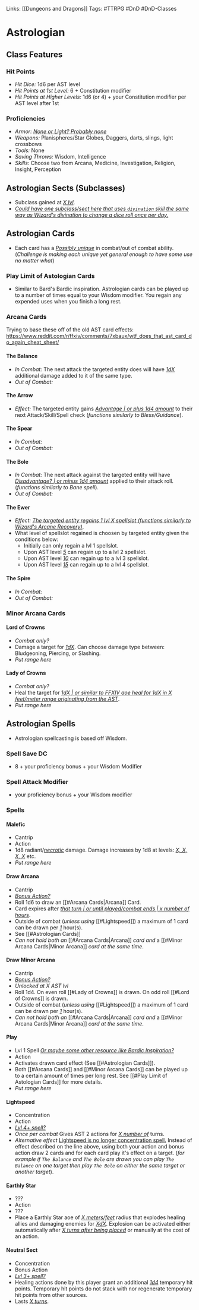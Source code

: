 Links: [[Dungeons and Dragons]]
Tags: #TTRPG #DnD #DnD-Classes 

# Astrologian

## Class Features
### Hit Points
- *Hit Dice:* 1d6 per AST level
- *Hit Points at 1st Level:* 6 + Constitution modifier
- *Hit Points at Higher Levels:* 1d6 (or 4) + your Constitution modifier per AST level after 1st

### Proficiencies
- *Armor:* <i><u>None or Light? Probably none</u></i>
- *Weapons:* Planispheres/Star Globes, Daggers, darts, slings,  light crossbows
- *Tools:* None
- *Saving Throws:* Wisdom, Intelligence
- *Skills:* Choose two from Arcana, Medicine, Investigation, Religion, Insight, Perception 

## Astrologian Sects (Subclasses)
- Subclass gained at <i><u>X lvl</i></u>.
- <i><u>Could have one subclass/sect here that uses `divination` skill the same way as Wizard's divination to change a dice roll once per day.</i></u>

## Astrologian Cards
- Each card has a <i><u>Possibly unique</i></u> in combat/out of combat ability. (*Challenge is making each unique yet general enough to have some use no matter what*)

### Play Limit of Astologian Cards
- Similar to Bard's Bardic inspiration. Astrologian cards can be played up to a number of times equal to your Wisdom modifier. You regain any expended uses when you finish a long rest.

### Arcana Cards
Trying to base these off of the old AST card effects: https://www.reddit.com/r/ffxiv/comments/7xbaux/wtf_does_that_ast_card_do_again_cheat_sheet/
#### The Balance
- *In Combat:* The next attack the targeted entity does will have <i><u>1dX</i></u> additional damage added to it of the same type.
- *Out of Combat:*
#### The Arrow
- *Effect:* The targeted entity gains <i><u>Advantage | or plus 1d4 amount</u></i> to their next Attack/Skill/Spell check (<i>functions similarly to Bless/Guidance</i>).
#### The Spear
- *In Combat:*
- *Out of Combat:*
#### The Bole
- *In Combat:* The next attack against the targeted entity will have <i><u>Disadvantage? | or minus 1d4 amount</i></u> applied to their attack roll. (<i>functions similarly to Bane spell</i>).
- *Out of Combat:*
#### The Ewer
- *Effect:* <i><u>The targeted entity regains 1 lvl X spellslot (<i>functions similarly to Wizard's Arcane Recovery</i>)</i></u>.
-  What level of spellslot regained is choosen by targeted entity given the conditions below:
	- Initially can only regain a lvl 1 spellslot.
	- Upon AST level <i><u>5</u></i> can regain up to a lvl 2 spellslot.
	- Upon AST level <i><u>10</u></i> can regain up to a lvl 3 spellslot.
	- Upon AST level <i><u>15</u></i> can regain up to a lvl 4 spellslot.
#### The Spire
- *In Combat:*
- *Out of Combat:*

### Minor Arcana Cards
#### Lord of Crowns
- *Combat only?*
- Damage a target for <i><u>1dX</i></u>. Can choose damage type between: Bludgeoning, Piercing, or Slashing.
- *Put range here*

#### Lady of Crowns
- *Combat only?*
- Heal the target for <i><u>1dX | or similar to FFXIV aoe heal for 1dX in X feet/meter range originating from the AST</i></u>.
- *Put range here*

## Astrologian Spells
- Astrologian spellcasting is based off Wisdom.

### Spell Save DC
- 8 + your proficiency bonus + your Wisdom Modifier
### Spell Attack Modifier
- your proficiency bonus + your Wisdom modifier

### Spells

#### Malefic
- Cantrip
- Action
- 1d8 radiant/<i><u>necrotic</i></u> damage. Damage increases by 1d8 at levels: <i><u>X, X, X, X</i></u> etc.
- *Put range here*

#### Draw Arcana
- Cantrip
- <i><u>Bonus Action?</i></u>
- Roll 1d6 to draw an [[#Arcana Cards|Arcana]] Card.
- Card expires after <i><u>that turn | or until played/combat ends | x number of hours</i></u>.
- Outside of combat (<i>unless using</i> [[#Lightspeed]]) a maximum of 1 card can be drawn per <i><u>1</u></i> hour(s).
- See [[#Astrologian Cards]]
- *Can not hold both an* [[#Arcana Cards|Arcana]] *card and* a [[#Minor Arcana Cards|Minor Arcana]] *card at the same time*.

#### Draw Minor Arcana
- Cantrip
- <i><u>Bonus Action?</i></u>
- *Unlocked at X AST lvl*
- Roll 1d4. On even roll [[#Lady of Crowns]] is drawn. On odd roll [[#Lord of Crowns]] is drawn. 
- Outside of combat (<i>unless using</i> [[#Lightspeed]]) a maximum of 1 card can be drawn per <i><u>1</u></i> hour(s).
- *Can not hold both an* [[#Arcana Cards|Arcana]] *card and* a [[#Minor Arcana Cards|Minor Arcana]] *card at the same time*.

#### Play
- Lvl 1 Spell <i><u>Or maybe some other resource like Bardic Inspiration?</i></u>
- Action
- Activates drawn card effect (See [[#Astrologian Cards]]).
- Both [[#Arcana Cards]] and [[#Minor Arcana Cards]] can be played up to a certain amount of times per long rest. See [[#Play Limit of Astologian Cards]] for more details.
- *Put range here*

#### Lightspeed
- Concentration
- Action
- <i><u>Lvl 4+ spell?</i></u>
- *Once per combat* Gives AST 2 actions for <i><u>X number of</i></u> turns.
- *Alternative effect* <u>Lightspeed is no longer concentration spell.</u> Instead of effect described on the line above, using both your action and bonus action draw 2 cards and for each card play it's effect on a target. (<i>for example if `The Balance` and `The Bole` are drawn you can play `The Balance` on one target then play `The Bole` on either the same target or another target</i>).

#### Earthly Star
- ???
- Action
- ???
- Place a Earthly Star aoe of <i><u>X meters/feet</i></u> radius that explodes healing allies and damaging enemies for <i><u>XdX</i></u>. Explosion can be activated either automatically after <i><u>X turns after being placed</i></u> or manually at the cost of an action.

#### Neutral Sect
- Concentration
- Bonus Action
- <i><u>Lvl 3+ spell?</i></u>
- Healing actions done by this player grant an additional <i><u>1d4</i></u> temporary hit points. Temporary hit points do not stack with nor regenerate temporary hit points from other sources.
- Lasts <i><u>X turns</i></u>.